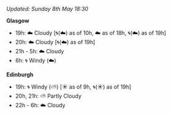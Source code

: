 *Updated: Sunday 8th May 18:30*

**Glasgow**

* 19h: :cloud: Cloudy [:cyclone:(:cloud:) as of 10h, :cloud: as of 18h, :cyclone:(:cloud:) as of 19h]
* 20h: :cloud: Cloudy [:cyclone:(:cloud:) as of 19h]
* 21h - 5h: :cloud: Cloudy
* 6h: :cyclone: Windy (:cloud:)

**Edinburgh**

* 19h: :cyclone: Windy (:partly_sunny:) [:sunny: as of 9h, :cyclone:(:sunny:) as of 19h]
* 20h, 21h: :partly_sunny: Partly Cloudy
* 22h - 6h: :cloud: Cloudy
